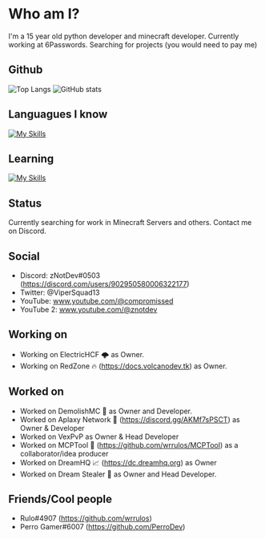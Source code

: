 
# Who am I?

I'm a 15 year old python developer and minecraft developer. Currently working at 6Passwords. Searching for projects (you would need to pay me)

## Github
![Top Langs](https://github-readme-stats.vercel.app/api/top-langs/?username=znotdeev)
![GitHub stats](https://github-readme-stats.vercel.app/api?username=znotdeev&show_icons=true&theme=radical)

## Languagues I know

[![My Skills](https://skillicons.dev/icons?i=python,java)](https://skillicons.dev)

## Learning

[![My Skills](https://skillicons.dev/icons?i=javascript)](https://skillicons.dev)

## Status

Currently searching for work in Minecraft Servers and others. Contact me on Discord.

## Social

- Discord: zNotDev#0503 (https://discord.com/users/902950580006322177)
- Twitter: @ViperSquad13
- YouTube: www.youtube.com/@compromissed
- YouTube 2: www.youtube.com/@znotdev

## Working on
- Working on ElectricHCF 🌩 as Owner.
- Working on RedZone 🔥 (https://docs.volcanodev.tk) as Owner.

## Worked on
- Worked on DemolishMC 🔨 as Owner and Developer.
- Worked on Aplaxy Network 🐍 (https://discord.gg/AKMf7sPSCT) as Owner & Developer
- Worked on VexPvP as Owner & Head Developer
- Worked on MCPTool 🧨 (https://github.com/wrrulos/MCPTool) as a collaborator/idea producer
- Worked on DreamHQ 📈 (https://dc.dreamhq.org) as Owner
- Worked on Dream Stealer 💭 as Owner and Head Developer.

## Friends/Cool people
- Rulo#4907 (https://github.com/wrrulos)
- Perro Gamer#6007 (https://github.com/PerroDev)
